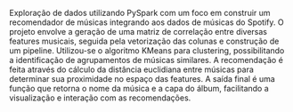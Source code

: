 Exploração de dados utilizando PySpark com um foco em construir um recomendador de músicas integrando aos dados de músicas do Spotify. O projeto envolve a geração de uma matriz de correlação entre diversas features musicais, seguida pela vetorização das colunas e construção de um pipeline. Utilizou-se o algoritmo KMeans para clustering, possibilitando a identificação de agrupamentos de músicas similares. A recomendação é feita através do cálculo da distância euclidiana entre músicas para determinar sua proximidade no espaço das features. A saída final é uma função que retorna o nome da música e a capa do álbum, facilitando a visualização e interação com as recomendações.
